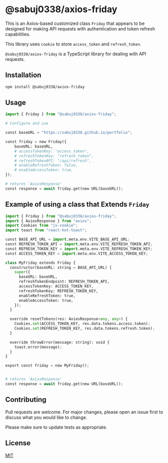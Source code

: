 # @sabuj0338/axios-friday
This is an Axios-based customized class `Friday` that appears to be designed for making API requests with authentication and token refresh capabilities.

This library uses `cookie` to store `access_token` and `refresh_token`.

`@sabuj0338/axios-friday` is a TypeScript library for dealing with API requests.

## Installation


```bash
npm install @sabuj0338/axios-friday
```

## Usage

```python
import { Friday } from "@sabuj0338/axios-friday";

# Configure and use

const baseURL = "https://sabuj0338.github.io/portfolio";

const friday = new Friday({ 
    baseURL: baseURL,
    # accessTokenKey: "access_token",
    # refreshTokenKey: "refresh_token",
    # refreshTokenAPI: "/api/refresh",
    # enableRefreshToken: false,
    # enableAccessToken: true,
});

# returns 'AxiosResponse'
const response = await friday.get(new URL(baseURL));

```

## Example of using a class that Extends `Friday`

```python
import { Friday } from "@sabuj0338/axios-friday";
import { AxiosResponse } from "axios";
import Cookies from "js-cookie";
import toast from "react-hot-toast";

const BASE_API_URL = import.meta.env.VITE_BASE_API_URL;
const REFRESH_TOKEN_API = import.meta.env.VITE_REFRESH_TOKEN_API;
const REFRESH_TOKEN_KEY = import.meta.env.VITE_REFRESH_TOKEN_KEY;
const ACCESS_TOKEN_KEY = import.meta.env.VITE_ACCESS_TOKEN_KEY;

class MyFriday extends Friday {
  constructor(baseURL: string = BASE_API_URL) {
    super({
      baseURL: baseURL,
      refreshTokenEndpoint: REFRESH_TOKEN_API,
      accessTokenKey: ACCESS_TOKEN_KEY,
      refreshTokenKey: REFRESH_TOKEN_KEY,
      enableRefreshToken: true,
      enableAccessToken: true,
    });
  }

  override resetTokens(res: AxiosResponse<any, any>) {
    Cookies.set(ACCESS_TOKEN_KEY, res.data.tokens.access.token);
    Cookies.set(REFRESH_TOKEN_KEY, res.data.tokens.refresh.token);
  }

  override throwError(message: string): void {
    toast.error(message);
  }
}

export const friday = new MyFriday();


# returns 'AxiosResponse'
const response = await friday.get(new URL(baseURL));

```

## Contributing

Pull requests are welcome. For major changes, please open an issue first
to discuss what you would like to change.

Please make sure to update tests as appropriate.

## License

[MIT](https://choosealicense.com/licenses/mit/)